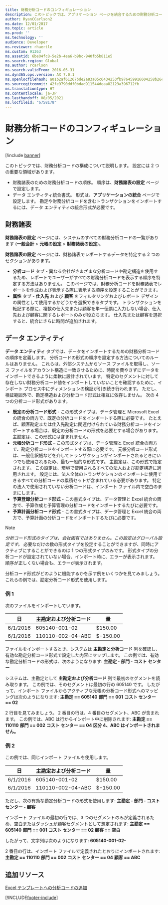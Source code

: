 ```yaml
---
title: 財務分析コードのコンフィギュレーション
description: このトピックでは、アプリケーション ページを統合するための財務分析コードの構成について説明します。
author: RyanCCarlson2
ms.date: 12/01/2017
ms.topic: article
ms.prod: ''
ms.technology: ''
audience: Developer
ms.reviewer: rhaertle
ms.custom: 91363
ms.assetid: 6be04fc8-5e2b-4ea6-b9bc-940fb5b811e5
ms.search.region: Global
ms.author: rcarlson
ms.search.validFrom: 2016-05-31
ms.dyn365.ops.version: AX 7.0.1
ms.openlocfilehash: a01b2af61267bde2a83a05c6434253fb976459916604258b26e13c6a29c55f74
ms.sourcegitcommit: 42fe9790ddf0bdad911544deaa82123a396712fb
ms.translationtype: HT
ms.contentlocale: ja-JP
ms.lasthandoff: 08/05/2021
ms.locfileid: "6758178"
---
```

# <a name="financial-dimension-configuration"></a>財務分析コードのコンフィギュレーション

[!include [banner](../includes/banner.md)]

このトピックでは、財務分析コードの構成について説明します。 設定には 2 つの重要な領域があります。 

- 財務諸表のための財務分析コードの順序。 順序は、**財務諸表の設定** ページで設定します。 
- データ エンティティ統合書式。 形式は、**アプリケーションの統合** ページで設定します。 勘定や財務分析コードを含むトランザクションをインポートするには、データ エンティティの統合形式が必要です。

## <a name="financial-reporting"></a>財務諸表

**財務諸表の設定** ページには、システムのすべての財務分析コードの一覧があります (**一般会計** > **元帳の設定** > **財務諸表の設定**)。  

**財務諸表の設定** ページには、財務諸表でレポートするデータを特定する 2 つのセクションがあります。

- **分析コード** タブ - 異なる会社がさまざまな分析コードや勘定構造を使用するため、レポートでユーザーがすべての財務分析コードを表示する順序を特定する方法はありません。 このページでは、財務分析コードを財務諸表でレポートを作成および表示する際に表示する順序を設定することができます。 
- **属性** タブ - **仕入先** および **顧客** をフィルタリングおよびレポート デザインの属性として使用するかどうかを選択できるタブです。 トランザクションを転記する際に、複数の仕入先または顧客を単一伝票に入力しない場合、仕入先および顧客に関するレポートのみが役立ちます。 仕入先または顧客を選択すると、統合にさらに時間が追加されます。  

## <a name="data-entities"></a>データ エンティティ

**データ エンティティ** タブでは、データをインポートするための財務分析コードの順序を定義します。 分析コードの形式の順序を設定する方法についてのルールはありません。 これらは、外部システムからソース ファイルを取得し、ソース ファイルをアカウント構造に一致させるために、時間を費やさずにデータをインポートできるように柔軟に設計されています。 特定のセグメントに対して存在しない財務分析コード値をインポートしていないことを確認するために、インポート プロセス中にディメンションの検証が引き続き行われます。 ただし、検証範囲外で、勘定構造および分析コード形式は相互に依存しません。 次の 4 つの分析コード形式があります。

- **既定の分析コード形式** - この形式タイプは、データ管理と Microsoft Excel の統合の両方で、既定の分析コードをインポートする際に必要です。 たとえば、顧客勘定または仕入先勘定に関連付けられている財務分析コードをインポートする場合は、既定の分析コードの形式を必要とする場合があります。 主勘定は、この形式には含まれません。
- **元帳分析コード形式** – この形式タイプは、データ管理と Excel 統合の両方で、勘定分析コードをインポートする際に必要です。 元帳分析コード形式は、一般仕訳帳などを介してトランザクションがインポートされるときにいつでも使用されるため、最も一般的な形式です。 主勘定は、この形式で指定されます。 この設定は、環境で使用されるすべての法人および勘定構造に適用されます。 設定には、法人全体のトランザクションのインポートに使用できるすべての分析コードの累積セットが含まれている必要があります。 特定の法人で使用されていない分析コードは、インポート ファイル内で空白のままにします。 
- **予算登録分析コード形式** - この書式タイプは、データ管理と Excel 統合の両方で、予算作成と予算管理の分析コードをインポートするたびに必要です。
- **予算計画分析コード形式** - この書式タイプは、データ管理と Excel 統合の両方で、予算計画の分析コードをインポートするたびに必要です。

> [!NOTE]
> *分析コード形式のタイプは、会社固有ではありません。この設定はグローバル設定です。* 必要なだけの数の形式タイプを設定することができますが、同時にアクティブにすることができるのは 1 つの形式タイプのみです。 形式タイプの分析コードが設定されていない場合、インポート時に、エラーが表示されます。 順序が正しくない場合も、エラーが表示されます。 
 
分析コード形式がどのように機能するかを示す例をいくつかを見てみましょう。 これらの例では、勘定分析コード形式を使用します。

### <a name="example-1"></a>例 1

次のファイルをインポートしています。

| 日     | 主勘定および分析コード | 量   |
|----------|-----------------------------|----------|
| 6/1/2016 | 605140-001-02               | $150.00  |
| 6/1/2016 | 110110-002-04-ABC           | $-150.00 |

ファイルをインポートするとき、システムは **主勘定と分析コード** 列を確認し、有効な勘定分析コード形式で設定した内容にマップします。 この例では、有効な勘定分析コードの形式は、次のようになります: **主勘定 - 部門 - コスト センター** 

システムは、主勘定として **主勘定および分析コード** 列で最初のセグメントを読み取ります。 この例では、そのセグメントは最初の行の 605140 です。 したがって、インポート ファイルからアクティブな元帳の分析コード形式へのマッピングは次のようになります: **主勘定 == 605140** **部門 == 001** **コスト センター == 02** 

2 行目を見てみましょう。 2 番目の行は、4 番目のセグメント、ABC が含まれます。 この例では、ABC は行からインポート中に削除されます: **主勘定 == 110110** **部門 == 002** **コスト センター == 04** **区分 4、ABC はインポートされません。**

### <a name="example-2"></a>例 2

この例では、同じインポート ファイルを使用します。

| 日     | 主勘定および分析コード | 量   |
|----------|-----------------------------|----------|
| 6/1/2016 | 605140-001-02               | $150.00  |
| 6/1/2016 | 110110-002-04-ABC           | $-150.00 |

ただし、次の有効な勘定分析コードの形式を使用します: **主勘定 - 部門 - コスト センター - 顧客** 

インポート ファイルの最初の行では、3 つのセグメントのみが定義されるため、空白またはダッシュが顧客セグメントとして想定されます: **主勘定 == 605140** **部門 == 001** **コスト センター == 02** **顧客 == 空白** 

したがって、文字列は次のようになります: **605140-001-02-** 

2 番目の行は、インポート ファイルで定義されたとおりにインポートされます: **主勘定 == 110110** **部門 == 002** **コスト センター == 04** **顧客 == ABC**

## <a name="additional-resources"></a>追加リソース

[Excel テンプレートへの分析コードの追加](dimensions-overview.md)

[!INCLUDE[footer-include](../../../includes/footer-banner.md)]
